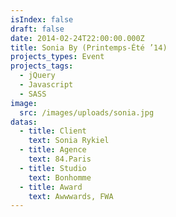 ```yaml
---
isIndex: false
draft: false
date: 2014-02-24T22:00:00.000Z
title: Sonia By (Printemps-Été ’14)
projects_types: Event
projects_tags:
  - jQuery
  - Javascript
  - SASS
image:
  src: /images/uploads/sonia.jpg
datas:
  - title: Client
    text: Sonia Rykiel
  - title: Agence
    text: 84.Paris
  - title: Studio
    text: Bonhomme
  - title: Award
    text: Awwwards, FWA
---
```

